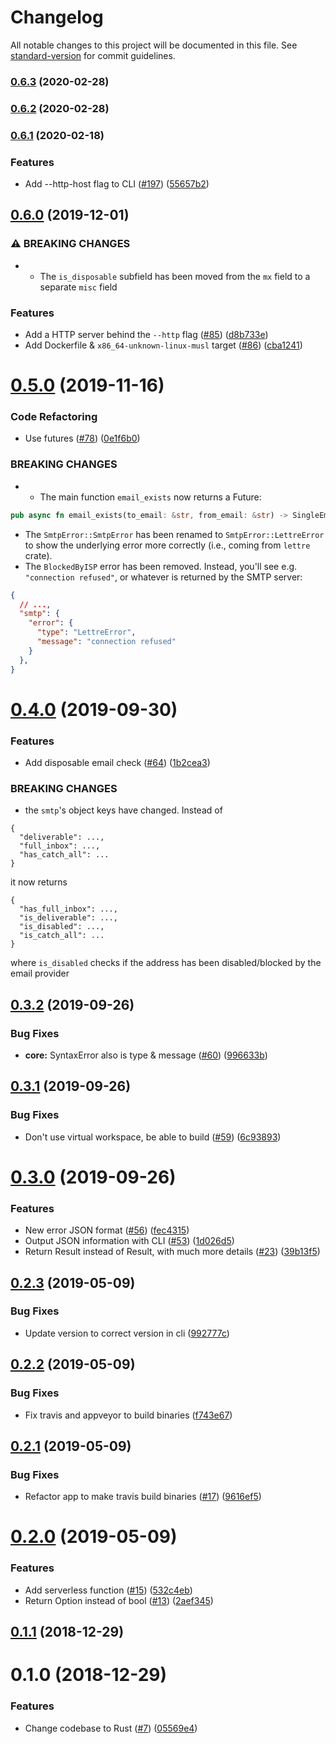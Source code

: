 # Changelog

All notable changes to this project will be documented in this file. See [standard-version](https://github.com/conventional-changelog/standard-version) for commit guidelines.

### [0.6.3](https://github.com/amaurymartiny/check_if_email_exists/compare/v0.6.2...v0.6.3) (2020-02-28)

### [0.6.2](https://github.com/amaurymartiny/check_if_email_exists/compare/v0.6.1...v0.6.2) (2020-02-28)

### [0.6.1](https://github.com/amaurymartiny/check_if_email_exists/compare/v0.6.0...v0.6.1) (2020-02-18)


### Features

* Add --http-host flag to CLI ([#197](https://github.com/amaurymartiny/check_if_email_exists/issues/197)) ([55657b2](https://github.com/amaurymartiny/check_if_email_exists/commit/55657b251fcc22fad2ae53da4f62a017ff01d035))

## [0.6.0](https://github.com/amaurymartiny/check_if_email_exists/compare/v0.5.0...v0.6.0) (2019-12-01)


### ⚠ BREAKING CHANGES

* - The `is_disposable` subfield has been moved from the `mx` field to a separate `misc` field

### Features

* Add a HTTP server behind the `--http` flag ([#85](https://github.com/amaurymartiny/check_if_email_exists/issues/85)) ([d8b733e](https://github.com/amaurymartiny/check_if_email_exists/commit/d8b733e5a571c512644b34219b5f2dfd9dc717b3))
* Add Dockerfile & `x86_64-unknown-linux-musl` target ([#86](https://github.com/amaurymartiny/check_if_email_exists/issues/86)) ([cba1241](https://github.com/amaurymartiny/check_if_email_exists/commit/cba124110be04d7febfeab68a6b825197b3aa1fb))

# [0.5.0](https://github.com/amaurymartiny/check_if_email_exists/compare/v0.4.0...v0.5.0) (2019-11-16)


### Code Refactoring

* Use futures ([#78](https://github.com/amaurymartiny/check_if_email_exists/issues/78)) ([0e1f6b0](https://github.com/amaurymartiny/check_if_email_exists/commit/0e1f6b0))


### BREAKING CHANGES

* - The main function `email_exists` now returns a Future:
```rust
pub async fn email_exists(to_email: &str, from_email: &str) -> SingleEmail {}
```
- The `SmtpError::SmtpError` has been renamed to `SmtpError::LettreError` to show the underlying error more correctly (i.e., coming from `lettre` crate).
- The `BlockedByISP` error has been removed. Instead, you'll see e.g. `"connection refused"`, or whatever is returned by the SMTP server:
```json
{
  // ...,
  "smtp": {
    "error": {
      "type": "LettreError",
      "message": "connection refused"
    }
  },
}
```



# [0.4.0](https://github.com/amaurymartiny/check_if_email_exists/compare/v0.3.2...v0.4.0) (2019-09-30)


### Features

* Add disposable email check ([#64](https://github.com/amaurymartiny/check_if_email_exists/issues/64)) ([1b2cea3](https://github.com/amaurymartiny/check_if_email_exists/commit/1b2cea3))


### BREAKING CHANGES

* the `smtp`'s object keys have changed. Instead of
```
{
  "deliverable": ...,
  "full_inbox": ...,
  "has_catch_all": ...
}
```
it now returns 
```
{
  "has_full_inbox": ...,
  "is_deliverable": ...,
  "is_disabled": ...,
  "is_catch_all": ...
}
```
where `is_disabled` checks if the address has been disabled/blocked by the email provider



## [0.3.2](https://github.com/amaurymartiny/check_if_email_exists/compare/v0.3.1...v0.3.2) (2019-09-26)


### Bug Fixes

* **core:** SyntaxError also is type & message ([#60](https://github.com/amaurymartiny/check_if_email_exists/issues/60)) ([996633b](https://github.com/amaurymartiny/check_if_email_exists/commit/996633b))



## [0.3.1](https://github.com/amaurymartiny/check_if_email_exists/compare/v0.3.0...v0.3.1) (2019-09-26)


### Bug Fixes

* Don't use virtual workspace, be able to build ([#59](https://github.com/amaurymartiny/check_if_email_exists/issues/59)) ([6c93893](https://github.com/amaurymartiny/check_if_email_exists/commit/6c93893))



# [0.3.0](https://github.com/amaurymartiny/check_if_email_exists/compare/v0.2.3...v0.3.0) (2019-09-26)


### Features

* New error JSON format ([#56](https://github.com/amaurymartiny/check_if_email_exists/issues/56)) ([fec4315](https://github.com/amaurymartiny/check_if_email_exists/commit/fec4315))
* Output JSON information with CLI ([#53](https://github.com/amaurymartiny/check_if_email_exists/issues/53)) ([1d026d5](https://github.com/amaurymartiny/check_if_email_exists/commit/1d026d5))
* Return Result<EmailDetails> instead of Result<bool>, with much more details ([#23](https://github.com/amaurymartiny/check_if_email_exists/issues/23)) ([39b13f5](https://github.com/amaurymartiny/check_if_email_exists/commit/39b13f5))



## [0.2.3](https://github.com/amaurymartiny/check_if_email_exists/compare/v0.2.2...v0.2.3) (2019-05-09)


### Bug Fixes

* Update version to correct version in cli ([992777c](https://github.com/amaurymartiny/check_if_email_exists/commit/992777c))



## [0.2.2](https://github.com/amaurymartiny/check_if_email_exists/compare/v0.2.1...v0.2.2) (2019-05-09)


### Bug Fixes

* Fix travis and appveyor to build binaries ([f743e67](https://github.com/amaurymartiny/check_if_email_exists/commit/f743e67))



## [0.2.1](https://github.com/amaurymartiny/check_if_email_exists/compare/v0.2.0...v0.2.1) (2019-05-09)


### Bug Fixes

* Refactor app to make travis build binaries ([#17](https://github.com/amaurymartiny/check_if_email_exists/issues/17)) ([9616ef5](https://github.com/amaurymartiny/check_if_email_exists/commit/9616ef5))



# [0.2.0](https://github.com/amaurymartiny/check_if_email_exists/compare/v0.1.1...v0.2.0) (2019-05-09)


### Features

* Add serverless function ([#15](https://github.com/amaurymartiny/check_if_email_exists/issues/15)) ([532c4eb](https://github.com/amaurymartiny/check_if_email_exists/commit/532c4eb))
* Return Option<bool> instead of bool ([#13](https://github.com/amaurymartiny/check_if_email_exists/issues/13)) ([2aef345](https://github.com/amaurymartiny/check_if_email_exists/commit/2aef345))



## [0.1.1](https://github.com/amaurymartiny/check_if_email_exists/compare/v0.1.0...v0.1.1) (2018-12-29)


# 0.1.0 (2018-12-29)


### Features

* Change codebase to Rust ([#7](https://github.com/amaurymartiny/check_if_email_exists/pull/7)) ([05569e4](https://github.com/amaurymartiny/check_if_email_exists/commit/05569e4900b4467fa6d7f03086343fac753fe4ad))
